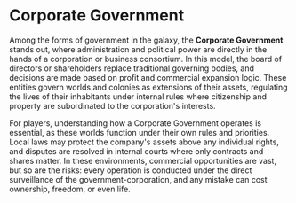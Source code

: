 # Corporate Government

Among the forms of government in the galaxy, the **Corporate Government** stands out, where administration and political power are directly in the hands of a corporation or business consortium. In this model, the board of directors or shareholders replace traditional governing bodies, and decisions are made based on profit and commercial expansion logic. These entities govern worlds and colonies as extensions of their assets, regulating the lives of their inhabitants under internal rules where citizenship and property are subordinated to the corporation's interests.

For players, understanding how a Corporate Government operates is essential, as these worlds function under their own rules and priorities. Local laws may protect the company's assets above any individual rights, and disputes are resolved in internal courts where only contracts and shares matter. In these environments, commercial opportunities are vast, but so are the risks: every operation is conducted under the direct surveillance of the government-corporation, and any mistake can cost ownership, freedom, or even life.
